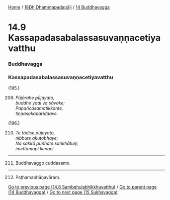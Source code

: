 
[Home](/) / [18Dh Dhammapadapāḷi](../../18Dh.md) / [14 Buddhavagga](../14.md)

# 14.9 Kassapadasabalassasuvaṇṇacetiyavatthu

### Buddhavagga

### Kassapadasabalassasuvaṇṇacetiyavatthu

(195.)

209. _Pūjārahe pūjayato,_  
_buddhe yadi va sāvake;_  
_Papañcasamatikkante,_  
_tiṇṇasokapariddave._  


(196.)

210. _Te tādise pūjayato,_  
_nibbute akutobhaye;_  
_Na sakkā puññaṃ saṅkhātuṃ,_  
_imettamapi kenaci._  


---

211. Buddhavaggo cuddasamo.



---

212. Paṭhamabhāṇavāraṃ.



[Go to previous page (14.8 Sambahulabhikkhuvatthu)](14.8.md) / [Go to parent page (14 Buddhavagga)](../14.md) / [Go to next page (15 Sukhavagga)](../15.md)


